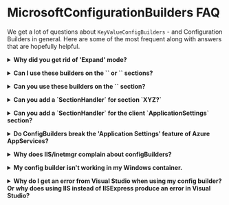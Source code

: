 # MicrosoftConfigurationBuilders FAQ

We get a lot of questions about `KeyValueConfigBuilders` - and Configuration Builders in general. Here are
some of the most frequent along with answers that are hopefully helpful.

<a name="expand"></a>
<details>
  <summary><b>Why did you get rid of 'Expand' mode?</b></summary>
  
>  Because 'Expand' mode operated in the 'ProcessRawXml' phase of configuration building, while the other
>  modes all operate in 'ProcessConfigurationSection.' It was a bit of a balancing act trying to develop
>  features that work across both phases - a challenge which is sometimes quite difficult given the lack of
>  information we have about the section we are processing in 'ProcessRawXml.'
>  
>  For example, V3 of these builders tries to accomodate 'ConfigurationManager.OpenConfiguration()'
>  scenarios where apps want to read a config file that is not their own. In these cases, we need to
>  know information about the file and section we are processing that we just can't know in the
>  'ProcessRawXml' phase. Another example is the [parameters from appSettings](KeyValueConfigBuilders.md#appsettings-parameters)
>  feature which was disabled in 'Expand' mode while processing the appSettings section, but can
>  still be used somewhat functionally when executing any of the modes that operate in 'ProcessConfigurationSection.'
>
>  To make things simpler across the board, 'Expand' mode was replaced with 'Token' mode which should
>  operate in a fairly similar manner with the added benefit of being less prone to producing invalid
>  XML to muck things up. :smiley:
>
> <sup><sub>
> If you really, really need that raw plain-text processing because it's not possible to write an
> `ISectionHandler` for your particular section, or because you have taken full advantage of building
> xml through the use of token expansion that doesn't conform to the convenient mental paradigm of
> only placing tokens within obvious key/value places of existing well-formed xml... you can try
> [this wrapper approach](../samples/SamplesLib/ExpandWrapper.cs) as is demonstrated in the
> [SampleConsoleApp](https://github.com/aspnet/MicrosoftConfigurationBuilders/blob/1bdc2388f139c046e1c58bcc147c875d5c918785/samples/SampleConsoleApp/App.config#L50-L53).
> </sub></sub>
</details>

<a name="aspnet-wcf"></a>
<details>
  <summary><b>Can I use these builders on the `<system.web>` or `<system.serviceModel>` sections?</b></summary>

  > Sort of. Technically, configuration builders cannot be applied to the `system.web` and `system.serviceModel`
  > sections because they are not truly `ConfigurationSection`s. Rather, they are `ConfigurationSectionGroup`s -
  > which can be verified by looking at the top of 'machine.config' and looking at the declaration of sections
  > that make up .Net configuration. The way the .Net configuration system works is by processing individual
  > sections as a self-contained unit. (See our [Intro](Intro.md) document for more in-depth details about how
  > this all works.) Config _groups_ really don't play a role beyond defining the xml structure of a config file.
  >
  > However, these `ConfigurationGroup`s obviously contain a set of `ConfigurationSection`s - and you can
  > apply a `ConfigurationBuilder` to those sections. For example, to apply a custom "ReferenceAssemblyInjection"
  > builder to the `<system.web/compilation>` section, you would simply apply it to that section
  > like this:
  > ```xml
  > <system.web>
  >   <compilation configBuilder="ReferenceAsseblyInjection" />
  > </system.web>
  > ```
  >
  > Do note however, that the config builders in this repo can only be deployed to the `appSettings` and
  > `connectionStrings` sections out of the box. If you need to apply a builder to a different section, you
  > will need to write a custom `ISectionHandler` to process that section. See our [SectionHandlers](SectionHandlers.md)
  > documentation for examples of how to do this.
</details>

<a name="webserver"></a>
<details>
  <summary><b>Can you use these builders on the `<system.webServer>` section?</b></summary>

  > No. The `<system.webServer>` section is declared as an `IgnoreSection` in the .Net configuration system.
  > Therefore, the .Net config system does not process it at all, and the `ConfigurationBuilder` system never
  > kicks into action for this section.
</details>

<a name="newhandler"></a>
<details>
  <summary><b>Can you add a `SectionHandler` for section `XYZ?`</b></summary>
  
>  We have included default `SectionHandlers` for `<appSettings>` and `<connectionStrings>` because they
>  are by far the most commonly used "key/value" config sections. But we introduced the `SectionHandler<T>`
>  API to allow for more sections to be processed.
>
>  We don't currently feel that there are any other sections out there that have enough demand to
>  warrant including a default section handler in the base package that everybody is required to use.
>  That does not mean that section handlers for other sections is not ever a valid scenario, and you
>  are of course welcome and encouraged to leverage the section handler feature if it suits your needs.
>  That is why we introduced the feature afterall.
</details>

<a name="applicationsettings"></a>
<details>
  <summary><b>Can you add a `SectionHandler` for the client `ApplicationSettings` section?</b></summary>
  
>  See [above](#newhandler). `ApplicationSettings` is less commonly used. But more problematically, it
>  isn't really a standard .Net configuration section like it appears to be on first glance. The classes
>  that support ApplicationSettings provide a strict and strongly typed window into what looks like a
>  standard configuration section in your app.config file. While we can easily write a section handler
>  for the `ClientSettingsSection` ([example](../samples/SamplesLib/ClientSettingsSectionHandler.cs))
>  it won't integrate into the ApplicationSettings framework seamlessly like one might expect. The
>  ApplicationSetting framework has already determined the number and names (including casing, which
>  is problematic in 'Greedy' mode) of all the settings it will present before the base configuration
>  system even gets a crack at reading from the config file. So you can't *add* new values with 'Greedy'
>  mode, and you can't override existing values in 'Greedy' mode if you don't properly match
>  casing - despite the fact that ApplicationSettings is supposed to be case-insensitive.
>
>  If you wish, you can use the [sample section handler](../samples/SamplesLib/ClientSettingsSectionHandler.cs)
>  to process ApplicationSettings in your application, but know that the use case is rather limited.
>  It will work in 'Strict' mode... and maybe require some prodding to force the ApplicationSettings
>  framework to forget the settings it's seen before and decide to look back into the config file to
>  get new values.
>
>  You can read more about the architecture of the AppliationSettings framework [here](https://docs.microsoft.com/en-us/dotnet/desktop/winforms/advanced/application-settings-architecture?view=netframeworkdesktop-4.8)
>  to see how it builds layers on top of the standard config system that often obscure any changes or
>  additional settings that appear in the `ClientSettingsSection` but won't be seen in
>  `MyApp.Properties.Settings`. That set of articles is also a good starting point for learning
>  about `SettingsProvider` and how that might be leveraged to accomplish configuration injection
>  through a different mechanism in the case when applications must use ApplicationSettings.
</details>

<a name="azureappservices"></a>
<details>
  <summary><b>Do ConfigBuilders break the 'Application Settings' feature of Azure AppServices?</b></summary>
  
>  Maybe a little? It does appear that adding a 'configBuilders' tag to your 'appSettings' or 'connectionStrings'
>  sections confuses the injection logic for the Azure AppServices "Application Settings" feature. I do not
>  have any insight as to why that is other than to say that the two features "grew up" contemporaneously, so
>  they were probably not aware that configBuilders could exist.
>
>  But all is not lost. The "Application Settings" feature injects all it's values into the environment of
>  the service. So while using ConfigBuilders might interfere with the automatic injection of those values,
>  you can also use ConfigBuilders to pull those values back in. See [this comment on issue #133](https://github.com/aspnet/MicrosoftConfigurationBuilders/issues/133#issuecomment-1049520479)
>  for more details.
</details>

<a name="iisschema"></a>
<details>
  <summary><b>Why does IIS/inetmgr complain about configBuilders?</b></summary>
  
>  Because IIS config tools are old and cranky, just like the old .Net config system wanted them to be. :smiling_imp:
>
>  The old .Net config system is supposed to be quite rigid and super-strongly typed. So when IIS developed
>  tools to work with config, they took steps to ensure they didn't break folks by creating invalid configuration.
>  In particular, they decided to use XML schema's to ensure the XML they save is on the up-and-up. (Just
>  like Visual Studio does. But Visual Studio gets updated quite a bit more frequently than IIS tools and
>  has a lower bar for fixing nagging bugs that have a workaround - and was therefore better equipped to
>  change with the times when .Net config added new features and sections. Also, failing schema validation
>  in Visual Studio simply resulted in red squiggles instead of error dialogs. :frowning:)
>
>  The workaround is really quite simple, but it isn't something we can do in these packages. As suggested
>  in #126, simply add a schema file for IIS to help it understand that configBuilders are ok on some
>  sections.
>
>  `%systemroot%\system32\inetsrv\config\schema\configBuilders_schema.xml`
>  ```xml
>  <configSchema>
>    <sectionSchema name="appSettings">
>      <attribute name="configBuilders" type="string"/>
>    </sectionSchema>
>    <sectionSchema name="connectionStrings">
>      <attribute name="configBuilders" type="string"/>
>    </sectionSchema>
>  </configSchema>
>  ```

</details>

<a name="windowscontainers"></a>
<details>
  <summary><b>My config builder isn't working in my Windows container.</b></summary>
  
>  That's a statement, not a question. But here's a likely explanation.
>
>  Windows containers only modify the environment block of the EntryPoint process. So if your application
>  is running as a service (like IIS/ASP.Net apps) or some other process not directly created by the
>  EntryPoint, any environment variables set when starting the container will not be visible to your
>  app.
>
>  To work around this issue, [ASP.Net](https://github.com/microsoft/dotnet-framework-docker/tree/main/src/aspnet)
>  and [IIS](https://github.com/microsoft/iis-docker) container images rely on a `ServiceMonitor.exe`
>  utility to be the entry point for the container, and this utility proactively modifies the environment
>  of the worker process with any additional environment variables passed to docker run.
>
>  For IIS/ASP.Net workloads, do try to use an IIS/ASP.Net derived container that uses `ServiceMonitor.exe.`
>  For other workloads, try making your app the EntryPoint, or try a similar approach to how IIS/ASP.Net
>  handle this... possibly even leveraging [ServiceMonitor.exe](https://github.com/Microsoft/IIS.ServiceMonitor)
>  itself.
</details>

<a name="vstyperes"></a>
<details>
  <summary><b>Why do I get an error from Visual Studio when using my config builder?<br/>Or why does using IIS instead of IISExpress produce an error in Visual Studio?</b></summary>
  
>  There are many factors at play here. For the IIS/IISExpress scenario in particular (and likely
>  most other scenarios where VS pops up an error dialog complaining about a failure to execute
>  a config builder) the gist of the situation is this... When you switch your web application
>  to run in IIS instead of IISExpress, Visual Studio tries to read your config file to parse
>  connection strings. Obviously your applications's config file is not loaded as the active
>  configuration for the Visual Studio (devenv.exe) process. So Visual Studio has to open it via
>  `ConfigurationManager.OpenConfiguration()` or something similar in order to read the settings
>  it needs.
>
>  Versions 1 and 2 of these builders assumed they were always working on the active process
>  config, and would go directly to `ConfigurationManager` to look up things like appSettings,
>  builder definitions, or section handler configuration. This was likely to result in failures
>  when working on a config section that was created in an `OpenConfiguration()` scenario,
>  because the appSettings (or builder definition, etc) that we need probably doesn't exist
>  in the active processes configuration. Rather, they probably exist in the `Configuration`
>  object that was created by the call to `OpenConfiguration()`.
>
>  Version 3 fixes this error, so these config builders should be more resilient in "OpenConfig()"
>  scenarios.
>
>  However, Visual Studio still complicates things by using it's own custom assembly-resolving
>  and binding algorithms. As a result, VS might not be able to find the assembly that contains
>  the builder trying to run. Or more likely (as I've seen is the case with the 'Azure' config
>  builders here), Visual Studio already has a version of a dependent library loaded, and when the
>  config builder asks for a different version, a binding failure can arise. I haven't found a
>  good way to deal with this.
>
>  **However,** even though the error appears in a scary dialog box, it should not affect the
>  behavior of your application. When running/debugging your app on local IIS, the config builders
>  are still able to execute at runtime as expected.
</details>

